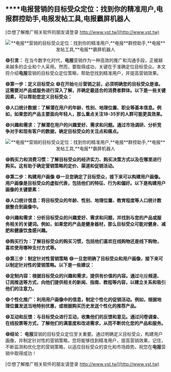 ## ****电报**营销的目标受众定位：找到你的精准用户,**电报**群控助手,**电报**发帖工具,**电报**霸屏机器人**

[😍想了解推广相关软件的朋友请登录 http://www.vst.tw](http://www.vst.tw)

 <center><img src="https://vst.tw/MP4/tuiguang/png/2.png" alt="**电报**营销的目标受众定位：找到你的精准用户,**电报**群控助手,**电报**发帖工具,**电报**霸屏机器人"></center>

**😄引言：**
在当今数字化时代，**电报**营销作为一种高效的推广和沟通手段，正被越来越多的企业和个人采用。然而，要取得成功，关键在于准确定位目标受众。本文将介绍**电报**营销的目标受众定位策略，帮助您找到精准用户，并提高营销效果。

**😄第一步：定义目标受众**
**😄在开始**电报**营销之前，必须明确您的目标受众是谁。这需要对产品或服务进行深入了解，并确定最适合的消费者群体。以下是一些关键因素，可以帮助您定义目标受众：**

**😄人口统计数据：了解潜在用户的年龄、性别、地理位置、职业等基本信息。例如，如果您的产品主要面向年轻人，那么重点关注18-35岁的人群可能更具效果。**

**😄兴趣和需求：了解潜在用户的兴趣爱好、需求和问题。通过市场调研、分析竞争对手和现有客户的数据，确定目标受众的关注点和痛点。**

 <center><img src="https://vst.tw/MP4/tuiguang/png/4.png" alt="**电报**营销的目标受众定位：找到你的精准用户,**电报**群控助手,**电报**发帖工具,**电报**霸屏机器人"></center>

**😄购买力和消费习惯：了解目标受众的经济实力、购买决策方式以及在哪里进行购买。这有助于确定营销策略的定价、渠道和促销活动。**

**😄第二步：构建用户画像**
**😄一旦您确定了目标受众，接下来可以构建用户画像。用户画像是目标受众的虚拟代表，包括他们的特征、行为和偏好。以下是构建用户画像的关键要素：**

**😄人口统计信息：将目标受众的年龄、性别、地理位置、教育程度等人口统计数据整合到画像中。**

**😄兴趣和需求：分析目标受众的兴趣爱好、需求和问题，并找到与您的产品或服务相关的关键词。例如，如果您的产品是健身器材，那么目标受众可能对健身、减肥和健康饮食感兴趣。**

**😄购买行为：了解目标受众的购买习惯，包括他们喜欢在线购物还是线下购物，喜欢使用哪种支付方式等。**

**😄第三步：制定针对性营销策略**
**😄一旦您明确了目标受众和用户画像，接下来可以制定针对性的营销策略。以下是一些建议：**

**😄定制内容：根据目标受众的兴趣和需求，提供有价值的内容。通过**电报**频道、订阅推送等方式，向他们提供相关的新闻、指南、教程等内容，以建立关系和吸引他们的注意力。**

**😄个性化推广：利用用户画像中的信息，制定个性化的促销活动。例如，根据地理位置发送当地特别优惠，或根据购买历史发送个性化的推荐产品。**

**😄互动和反馈：与目标受众进行互动，收集他们的反馈和意见。通过问卷调查、在线投票等方式，了解他们的满意度和改进需求，从而不断优化您的产品和服务。**

**😄结论：**
**电报**营销的目标受众定位至关重要。通过明确定义目标受众，构建用户画像，并制定针对性的营销策略，您将能够找到精准用户，提高营销效果。记住，不断监测和优化您的营销策略，以适应目标受众的变化和市场趋势。祝您在**电报**营销中取得成功！

[😍想了解推广相关软件的朋友请登录 http://www.vst.tw](http://www.vst.tw)



